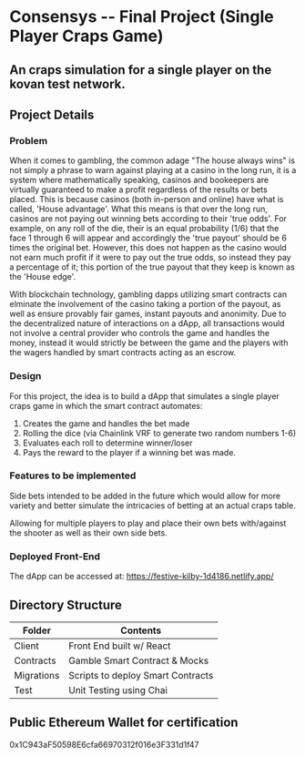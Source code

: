 # Consensys -- Final Project (Single Player Craps Game)

## An craps simulation for a single player on the kovan test network.

## Project Details

### Problem
When it comes to gambling, the common adage "The house always wins" is not simply a phrase to warn against playing at a casino in the long run, it is a system where mathematically speaking, casinos and bookeepers are virtually guaranteed to make a profit regardless of the results or bets placed. This is  because casinos (both in-person and online) have what is called, 'House advantage'. What this means is that over the long run,  casinos are not paying out winning  bets according to their 'true odds'. For example, on any roll of the die, their is an equal probability (1/6) that the face 1 through 6 will appear and accordingly the 'true payout' should be 6 times the original bet. However, this does not happen as the casino would not earn much profit if it were to pay out the true odds, so instead they pay a percentage of it; this portion of the true payout that they keep is known as the 'House edge'. 

With blockchain technology, gambling dapps utilizing smart contracts can elminate the involvement of the casino taking a portion of the payout, as well as ensure provably fair games, instant payouts and anonimity. Due to the decentralized nature of interactions on a dApp, all transactions would not involve a central provider who controls the game and handles the money, instead it would strictly be between the game and the players with the wagers handled by smart contracts acting as an escrow.

### Design

For this project, the idea is to build a dApp that simulates a single player craps game in which the smart contract automates:
1. Creates the game and handles the bet made
2. Rolling the dice (via Chainlink VRF to generate two random numbers 1-6)
3. Evaluates each roll to determine winner/loser 
4. Pays the reward to the player if a winning bet was made. 
 

### Features to be implemented
Side bets intended to be added in the future which would allow for more variety and better simulate the intricacies of betting at an actual craps table.

Allowing for multiple players to play and place their own bets with/against the shooter as well as their own side bets.


### Deployed Front-End
The dApp can be accessed at:
<https://festive-kilby-1d4186.netlify.app/>


## Directory Structure

| Folder     | Contents                          |
|------------|-----------------------------------|
| Client     | Front End built w/ React          |
| Contracts  | Gamble Smart Contract & Mocks     |
| Migrations | Scripts to deploy Smart Contracts |
| Test       | Unit Testing using Chai           |


## Public Ethereum Wallet for certification
0x1C943aF50598E6cfa66970312f016e3F331d1f47